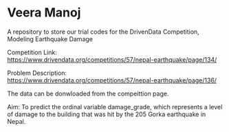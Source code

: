 # Veera Manoj
A repository to store our trial codes for the DrivenData Competition, Modeling Earthquake Damage 

Competition Link: </br>
https://www.drivendata.org/competitions/57/nepal-earthquake/page/134/

Problem Description: </br>
https://www.drivendata.org/competitions/57/nepal-earthquake/page/136/

The data can be donwloaded from the compeittion page.

Aim: To predict the ordinal variable damage_grade, which represents a level of damage to the building that was hit by the 205 Gorka earthquake in Nepal. 

